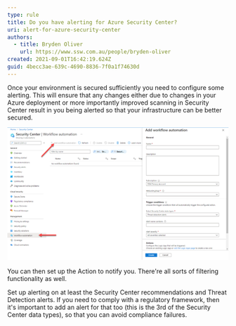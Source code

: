 ```yaml
---
type: rule
title: Do you have alerting for Azure Security Center?
uri: alert-for-azure-security-center
authors:
  - title: Bryden Oliver
    url: https://www.ssw.com.au/people/bryden-oliver
created: 2021-09-01T16:42:19.624Z
guid: 4becc3ae-639c-4690-8836-7f0a1f74630d
---
```

Once your environment is secured sufficiently you need to configure some alerting.
This will ensure that any changes either due to changes in your Azure deployment or more importantly improved scanning in Security Center result in you being alerted so that your infrastructure can be better secured.

<!--endintro-->

![Figure: To configure alerting try this](/rules/alert-for-azure-security-center/azure-security-center-alert.png)

You can then set up the Action to notify you. There're all sorts of filtering functionality as well. 

Set up alerting on at least the Security Center recommendations and Threat Detection alerts. If you need to comply with a regulatory framework, then it's important to add an alert for that too (this is the 3rd of the Security Center data types), so that you can avoid compliance failures.
